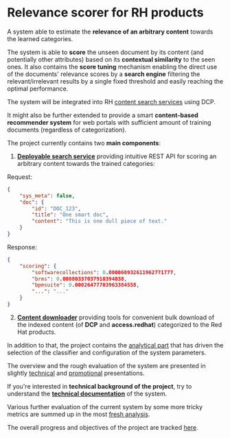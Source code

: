# Relevance scorer for RH products

A system able to estimate the **relevance of an arbitrary content** towards the learned categories.

The system is able to **score** the unseen document by its content 
(and potentially other attributes) based on its **contextual similarity** to the seen ones.
It also contains the **score tuning** mechanism enabling the direct use of the documents' relevance scores 
by a **search engine** filtering the relevant/irrelevant results by a single fixed threshold and easily
reaching the optimal performance.

The system will be integrated into RH 
[content search services](https://developers.redhat.com/resources) using DCP. 

It might also be further extended to provide a smart **content-based recommender system** for web portals 
with sufficient amount of training documents (regardless of categorization).

The project currently contains two **main components**:

1. **[Deployable search service](https://github.com/searchisko/project-classifier-poc/tree/master/deployable)**
providing intuitive REST API for scoring an arbitrary content towards the trained categories:

Request:
```json
{
	"sys_meta": false,
	"doc": {
		"id": "DOC_123",
		"title": "One smart doc",
		"content": "This is one dull piece of text."
	}
}
```

Response:
```json
{
    "scoring": {
        "softwarecollections": 0.000060932611962771777,
        "brms": 0.00080337037910394038,
        "bpmsuite": 0.00026477703963384558,
        "...": "..."
    }
}
```

2. **[Content downloader](https://github.com/searchisko/project-classifier-poc/tree/master/data)**
providing tools for convenient bulk download of the indexed content (of **DCP** and **access.redhat**)
categorized to the Red Hat products.

In addition to that, the project contains the 
[analytical part](https://github.com/searchisko/project-classifier-poc/tree/master/analyses/lab) 
that has driven the selection of the classifier and configuration of the system parameters.

The overview and the rough evaluation of the system are presented in slightly 
[technical](https://github.com/searchisko/project-classifier-poc/tree/master/analyses/lab/slides/overview_presentation_nlp.pdf)
and 
[promotional](https://github.com/searchisko/project-classifier-poc/tree/master/analyses/lab/slides/ML_for_RHD.pdf)
presentations.

If you're interested in **technical background of the project**, try to understand the 
**[technical documentation](https://github.com/searchisko/project-classifier-poc/tree/master/deployable/technical_docs)**
of the system.

Various further evaluation of the current system by some more tricky metrics are summed up in the most
[fresh analysis](https://github.com/searchisko/project-classifier-poc/tree/master/analyses/lab/score_tuning_analysis_standalone-none_incl.ipynb).

The overall progress and objectives of the project are tracked [here](https://issues.jboss.org/browse/RHDENG-1111).
